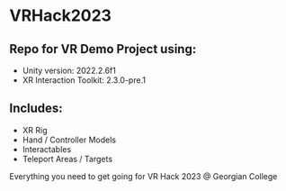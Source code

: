# VRHack2023

## Repo for VR Demo Project using:
- Unity version: 2022.2.6f1
- XR Interaction Toolkit: 2.3.0-pre.1

## Includes:
- XR Rig
- Hand / Controller Models
- Interactables
- Teleport Areas / Targets

Everything you need to get going for VR Hack 2023 @ Georgian College
